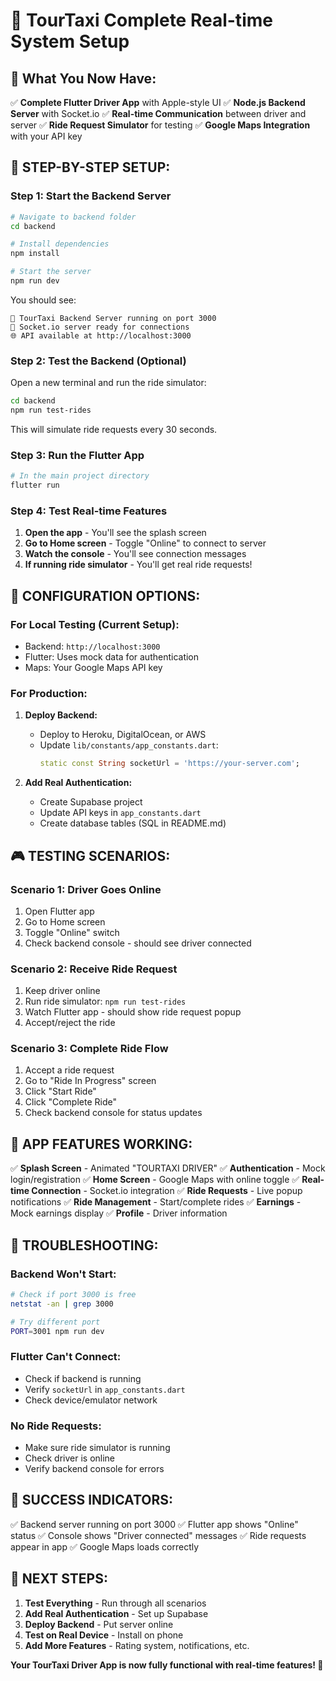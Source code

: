 # 🚗 TourTaxi Complete Real-time System Setup

## 🎯 **What You Now Have:**

✅ **Complete Flutter Driver App** with Apple-style UI
✅ **Node.js Backend Server** with Socket.io
✅ **Real-time Communication** between driver and server
✅ **Ride Request Simulator** for testing
✅ **Google Maps Integration** with your API key

## 🚀 **STEP-BY-STEP SETUP:**

### **Step 1: Start the Backend Server**

```bash
# Navigate to backend folder
cd backend

# Install dependencies
npm install

# Start the server
npm run dev
```

You should see:
```
🚗 TourTaxi Backend Server running on port 3000
📡 Socket.io server ready for connections
🌐 API available at http://localhost:3000
```

### **Step 2: Test the Backend (Optional)**

Open a new terminal and run the ride simulator:
```bash
cd backend
npm run test-rides
```

This will simulate ride requests every 30 seconds.

### **Step 3: Run the Flutter App**

```bash
# In the main project directory
flutter run
```

### **Step 4: Test Real-time Features**

1. **Open the app** - You'll see the splash screen
2. **Go to Home screen** - Toggle "Online" to connect to server
3. **Watch the console** - You'll see connection messages
4. **If running ride simulator** - You'll get real ride requests!

## 🔧 **CONFIGURATION OPTIONS:**

### **For Local Testing (Current Setup):**
- Backend: `http://localhost:3000`
- Flutter: Uses mock data for authentication
- Maps: Your Google Maps API key

### **For Production:**
1. **Deploy Backend:**
   - Deploy to Heroku, DigitalOcean, or AWS
   - Update `lib/constants/app_constants.dart`:
     ```dart
     static const String socketUrl = 'https://your-server.com';
     ```

2. **Add Real Authentication:**
   - Create Supabase project
   - Update API keys in `app_constants.dart`
   - Create database tables (SQL in README.md)

## 🎮 **TESTING SCENARIOS:**

### **Scenario 1: Driver Goes Online**
1. Open Flutter app
2. Go to Home screen
3. Toggle "Online" switch
4. Check backend console - should see driver connected

### **Scenario 2: Receive Ride Request**
1. Keep driver online
2. Run ride simulator: `npm run test-rides`
3. Watch Flutter app - should show ride request popup
4. Accept/reject the ride

### **Scenario 3: Complete Ride Flow**
1. Accept a ride request
2. Go to "Ride In Progress" screen
3. Click "Start Ride"
4. Click "Complete Ride"
5. Check backend console for status updates

## 📱 **APP FEATURES WORKING:**

✅ **Splash Screen** - Animated "TOURTAXI DRIVER"
✅ **Authentication** - Mock login/registration
✅ **Home Screen** - Google Maps with online toggle
✅ **Real-time Connection** - Socket.io integration
✅ **Ride Requests** - Live popup notifications
✅ **Ride Management** - Start/complete rides
✅ **Earnings** - Mock earnings display
✅ **Profile** - Driver information

## 🐛 **TROUBLESHOOTING:**

### **Backend Won't Start:**
```bash
# Check if port 3000 is free
netstat -an | grep 3000

# Try different port
PORT=3001 npm run dev
```

### **Flutter Can't Connect:**
- Check if backend is running
- Verify `socketUrl` in `app_constants.dart`
- Check device/emulator network

### **No Ride Requests:**
- Make sure ride simulator is running
- Check driver is online
- Verify backend console for errors

## 🎉 **SUCCESS INDICATORS:**

✅ Backend server running on port 3000
✅ Flutter app shows "Online" status
✅ Console shows "Driver connected" messages
✅ Ride requests appear in app
✅ Google Maps loads correctly

## 🚀 **NEXT STEPS:**

1. **Test Everything** - Run through all scenarios
2. **Add Real Authentication** - Set up Supabase
3. **Deploy Backend** - Put server online
4. **Test on Real Device** - Install on phone
5. **Add More Features** - Rating system, notifications, etc.

**Your TourTaxi Driver App is now fully functional with real-time features! 🎉**

